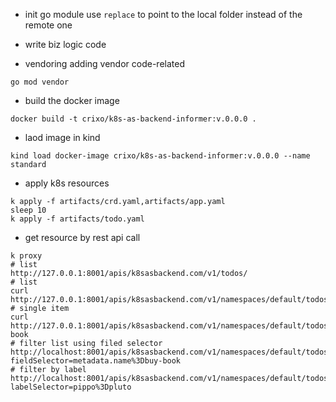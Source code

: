 - init go module
use ```replace``` to point to the local folder instead of the remote one

- write biz logic code

- vendoring adding vendor code-related
```
go mod vendor
```

- build the docker image
```
docker build -t crixo/k8s-as-backend-informer:v.0.0.0 .
```

- laod image in kind
```
kind load docker-image crixo/k8s-as-backend-informer:v.0.0.0 --name standard
```

- apply k8s resources
```
k apply -f artifacts/crd.yaml,artifacts/app.yaml
sleep 10
k apply -f artifacts/todo.yaml  
```

- get resource by rest api call
```
k proxy
# list
http://127.0.0.1:8001/apis/k8sasbackend.com/v1/todos/
# list
curl http://127.0.0.1:8001/apis/k8sasbackend.com/v1/namespaces/default/todos
# single item
curl http://127.0.0.1:8001/apis/k8sasbackend.com/v1/namespaces/default/todos/buy-book
# filter list using filed selector
http://localhost:8001/apis/k8sasbackend.com/v1/namespaces/default/todos?fieldSelector=metadata.name%3Dbuy-book
# filter by label
http://localhost:8001/apis/k8sasbackend.com/v1/namespaces/default/todos?labelSelector=pippo%3Dpluto
```